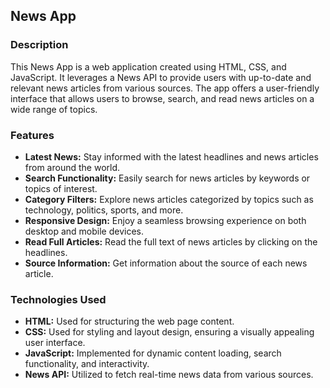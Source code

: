## News App

### Description
This News App is a web application created using HTML, CSS, and JavaScript. It leverages a News API to provide users with up-to-date and relevant news articles from various sources. The app offers a user-friendly interface that allows users to browse, search, and read news articles on a wide range of topics.

### Features
- **Latest News:** Stay informed with the latest headlines and news articles from around the world.
- **Search Functionality:** Easily search for news articles by keywords or topics of interest.
- **Category Filters:** Explore news articles categorized by topics such as technology, politics, sports, and more.
- **Responsive Design:** Enjoy a seamless browsing experience on both desktop and mobile devices.
- **Read Full Articles:** Read the full text of news articles by clicking on the headlines.
- **Source Information:** Get information about the source of each news article.

### Technologies Used
- **HTML:** Used for structuring the web page content.
- **CSS:** Used for styling and layout design, ensuring a visually appealing user interface.
- **JavaScript:** Implemented for dynamic content loading, search functionality, and interactivity.
- **News API:** Utilized to fetch real-time news data from various sources.
